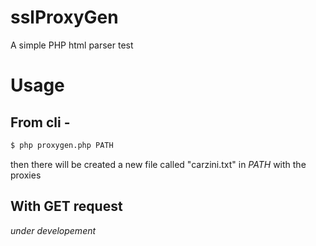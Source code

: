 # sslProxyGen
A simple PHP html parser test

# Usage
From cli -
-----------

```bash
$ php proxygen.php PATH
```


then there will be created a new file called "carzini.txt" in *PATH* with the proxies

With GET request
-----------
*under developement*

